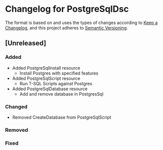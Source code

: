 # Changelog for PostgreSqlDsc

The format is based on and uses the types of changes according to [Keep a Changelog](https://keepachangelog.com/en/1.0.0/),
and this project adheres to [Semantic Versioning](https://semver.org/spec/v2.0.0.html).

## [Unreleased]

### Added

- Added PostgreSqlInstall resource
  - Install Postgres with specified features
- Added PostgreSqlScript resource
  - Run T-SQL Scripts against Postgres
- Added PostgreSqlDatabase resource
  - Add and remove database in PostgresSql

### Changed

- Removed CreateDatabase from PostgreSqlScript

### Removed

### Fixed
